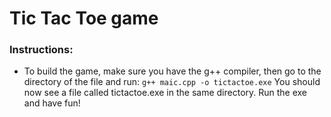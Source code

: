 # Tic Tac Toe game
### Instructions:
- To build the game, make sure you have the g++ compiler, then go to the directory of the file and run:
``` g++ maic.cpp -o tictactoe.exe ```
You should now see a file called tictactoe.exe in the same directory. Run the exe and have fun!